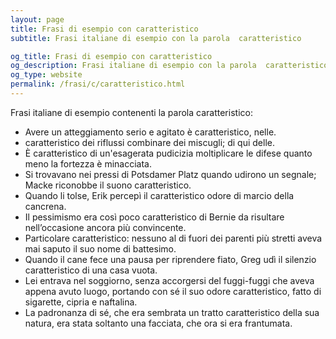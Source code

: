 ```yaml
---
layout: page
title: Frasi di esempio con caratteristico 
subtitle: Frasi italiane di esempio con la parola  caratteristico

og_title: Frasi di esempio con caratteristico 
og_description: Frasi italiane di esempio con la parola  caratteristico
og_type: website
permalink: /frasi/c/caratteristico.html
---
```


Frasi italiane di esempio contenenti la parola caratteristico:


- Avere un atteggiamento serio e agitato è caratteristico, nelle.
- caratteristico dei riflussi combinare dei miscugli; di qui delle.
- È caratteristico di un'esagerata pudicizia moltiplicare le difese quanto meno la fortezza è minacciata.
- Si trovavano nei pressi di Potsdamer Platz quando udirono un segnale; Macke riconobbe il suono caratteristico.
- Quando li tolse, Erik percepì il caratteristico odore di marcio della cancrena.
- Il pessimismo era così poco caratteristico di Bernie da risultare nell’occasione ancora più convincente.
- Particolare caratteristico: nessuno al di fuori dei parenti più stretti aveva mai saputo il suo nome di battesimo.
- Quando il cane fece una pausa per riprendere fiato, Greg udì il silenzio caratteristico di una casa vuota.
- Lei entrava nel soggiorno, senza accorgersi del fuggi-fuggi che aveva appena avuto luogo, portando con sé il suo odore caratteristico, fatto di sigarette, cipria e naftalina.
- La padronanza di sé, che era sembrata un tratto caratteristico della sua natura, era stata soltanto una facciata, che ora si era frantumata.
